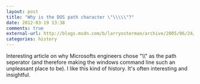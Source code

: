 ```yaml
---
layout: post
title: "Why is the DOS path character \"\\\\\"?"
date: 2012-03-19 13:38
comments: true
external-url: http://blogs.msdn.com/b/larryosterman/archive/2005/06/24/432386.aspx
categories: history
---
```

Interesting article on why Microsofts engineers chose "\\\\" as the path
seperator (and therefore making the windows command line such an
unpleasant place to be). I like this kind of history. It's often interesting
and insightful.
